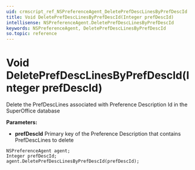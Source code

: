 ```yaml
---
uid: crmscript_ref_NSPreferenceAgent_DeletePrefDescLinesByPrefDescId
title: Void DeletePrefDescLinesByPrefDescId(Integer prefDescId)
intellisense: NSPreferenceAgent.DeletePrefDescLinesByPrefDescId
keywords: NSPreferenceAgent, DeletePrefDescLinesByPrefDescId
so.topic: reference
---
```


# Void DeletePrefDescLinesByPrefDescId(Integer prefDescId)

Delete the PrefDescLines associated with Preference Description Id in the SuperOffice database

**Parameters:**
 - **prefDescId** Primary key of the Preference Description that contains PrefDescLines to delete

```crmscript
NSPreferenceAgent agent;
Integer prefDescId;
agent.DeletePrefDescLinesByPrefDescId(prefDescId);
```


